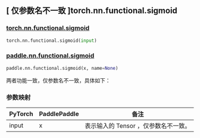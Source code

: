 ## [ 仅参数名不一致 ]torch.nn.functional.sigmoid

### [torch.nn.functional.sigmoid](https://pytorch.org/docs/stable/generated/torch.nn.functional.sigmoid.html?highlight=sigmoid#torch.nn.functional.sigmoid)

```python
torch.nn.functional.sigmoid(input)
```

### [paddle.nn.functional.sigmoid](https://www.paddlepaddle.org.cn/documentation/docs/zh/api/paddle/nn/functional/sigmoid_cn.html)

```python
paddle.nn.functional.sigmoid(x, name=None)
```

两者功能一致，仅参数名不一致，具体如下：
### 参数映射
| PyTorch       | PaddlePaddle | 备注                                                   |
| ------------- | ------------ | ------------------------------------------------------ |
| input           | x           | 表示输入的 Tensor ，仅参数名不一致。               |
